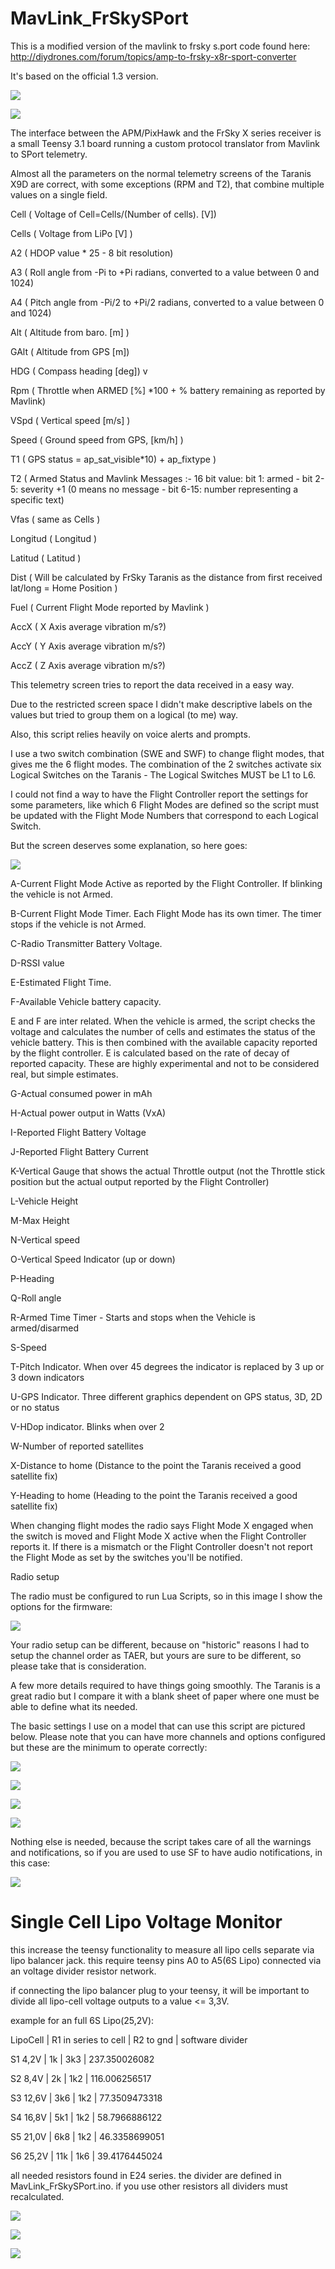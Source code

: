 MavLink_FrSkySPort
==================
This is a modified version of the mavlink to frsky s.port code found here:
http://diydrones.com/forum/topics/amp-to-frsky-x8r-sport-converter

It's based on the official 1.3 version.

![](https://raw.githubusercontent.com/wolkstein/MavLink_FrSkySPort/single-cell-lipo-voltage/tele1simu.jpg)

![](https://raw.githubusercontent.com/lvale/MavLink_FrSkySPort/DisplayAPMPosition/TelemetryScreen.png)

The interface between the APM/PixHawk and the FrSky X series receiver is a small Teensy 3.1 board running a custom protocol translator from Mavlink to SPort telemetry.

Almost all the parameters on the normal telemetry screens of the Taranis X9D are correct, with some exceptions (RPM and T2), that combine multiple values on a single field.

Cell ( Voltage of Cell=Cells/(Number of cells). [V]) 

Cells ( Voltage from LiPo [V] )

A2 ( HDOP value * 25 - 8 bit resolution)

A3 ( Roll angle from -Pi to +Pi radians, converted to a value between 0 and 1024)

A4 ( Pitch angle from -Pi/2 to +Pi/2 radians, converted to a value between 0 and 1024)

Alt ( Altitude from baro. [m] )

GAlt ( Altitude from GPS [m])

HDG ( Compass heading [deg]) v

Rpm ( Throttle when ARMED [%] *100 + % battery remaining as reported by Mavlink)

VSpd ( Vertical speed [m/s] )

Speed ( Ground speed from GPS, [km/h] )

T1 ( GPS status = ap_sat_visible*10) + ap_fixtype )

T2 ( Armed Status and Mavlink Messages :- 16 bit value: bit 1: armed - bit 2-5: severity +1 (0 means no message - bit 6-15: 
number representing a specific text)

Vfas ( same as Cells )

Longitud ( Longitud )

Latitud ( Latitud )

Dist ( Will be calculated by FrSky Taranis as the distance from first received lat/long = Home Position )

Fuel ( Current Flight Mode reported by Mavlink )

AccX ( X Axis average vibration m/s?)

AccY ( Y Axis average vibration m/s?)

AccZ ( Z Axis average vibration m/s?)

This telemetry screen tries to report the data received in a easy way. 

Due to the restricted screen space I didn't make descriptive labels on the values but tried to group them on a logical (to me) way.

Also, this script relies heavily on voice alerts and prompts.

I use a two switch combination (SWE and SWF) to change flight modes, that gives me the 6 flight modes. The combination of the 2 switches activate six Logical Switches on the Taranis - The Logical Switches MUST be L1 to L6.

I could not find a way to have the Flight Controller report the settings for some parameters, like which 6 Flight Modes are defined so the script must be updated with the Flight Mode Numbers that correspond to each Logical Switch.

But the screen deserves some explanation, so here goes:


![](https://raw.githubusercontent.com/lvale/MavLink_FrSkySPort/DisplayAPMPosition/TelemetryScreen_with_labels.png)

A-Current Flight Mode Active as reported by the Flight Controller. If blinking the vehicle is not Armed.

B-Current Flight Mode Timer. Each Flight Mode has its own timer. The timer stops if the vehicle is not Armed.

C-Radio Transmitter Battery Voltage.

D-RSSI value

E-Estimated Flight Time. 

F-Available Vehicle battery capacity. 

E and F are inter related. When the vehicle is armed, the script checks the voltage and calculates the number of cells and estimates the status of the vehicle battery. This is then combined with the available capacity reported by the flight controller.
E is calculated based on the rate of decay of reported capacity.
These are highly experimental and not to be considered real, but simple estimates.

G-Actual consumed power in mAh

H-Actual power output in Watts (VxA)

I-Reported Flight Battery Voltage

J-Reported Flight Battery Current

K-Vertical Gauge that shows the actual Throttle output (not the Throttle stick position but the actual output reported by the Flight Controller)

L-Vehicle Height

M-Max Height

N-Vertical speed

O-Vertical Speed Indicator (up or down)

P-Heading

Q-Roll angle

R-Armed Time Timer - Starts and stops when the Vehicle is armed/disarmed

S-Speed

T-Pitch Indicator. When over 45 degrees the indicator is replaced by 3 up or 3 down indicators

U-GPS Indicator. Three different graphics dependent on GPS status, 3D, 2D or no status

V-HDop indicator. Blinks when over 2

W-Number of reported satellites

X-Distance to home (Distance to the point the Taranis received a good satellite fix)

Y-Heading to home (Heading to the point the Taranis received a good satellite fix)

When changing flight modes the radio says Flight Mode X engaged when the switch is moved and Flight Mode X active when the Flight Controller reports it. If there is a mismatch or the Flight Controller doesn't not report the Flight Mode as set by the switches you'll be notified.




Radio setup

The radio must be configured to run Lua Scripts, so in this image I show the options for the firmware:

![](https://raw.githubusercontent.com/lvale/MavLink_FrSkySPort/DisplayAPMPosition/Radio_Setup_6.png)


Your radio setup can be different, because on "historic" reasons I had to setup the channel order as TAER, but yours are sure to be different, so please take that is consideration.

A few more details required to have things going smoothly. The Taranis is a great radio but I compare it with a blank sheet of paper where one must be able to define what its needed.

The basic settings I use on a model that can use this script are pictured below. Please note that you can have more channels and options configured but these are the minimum to operate correctly:


![](https://raw.githubusercontent.com/lvale/MavLink_FrSkySPort/DisplayAPMPosition/Radio_Setup_2.png)



![](https://raw.githubusercontent.com/lvale/MavLink_FrSkySPort/DisplayAPMPosition/Radio_Setup_3.png)



![](https://raw.githubusercontent.com/lvale/MavLink_FrSkySPort/DisplayAPMPosition/Radio_Setup_4.png)



![](https://raw.githubusercontent.com/lvale/MavLink_FrSkySPort/DisplayAPMPosition/Radio_Setup_5.png)



Nothing else is needed, because the script takes care of all the warnings and notifications, so if you are used to use SF to have audio notifications, in this case:




![](https://raw.githubusercontent.com/lvale/MavLink_FrSkySPort/DisplayAPMPosition/Radio_Setup_1.png)


Single Cell Lipo Voltage Monitor
================================

this increase the teensy functionality to measure all lipo cells separate via lipo balancer jack. this require teensy pins A0 to A5(6S Lipo) connected via an voltage divider resistor network.

if connecting the lipo balancer plug to your teensy, it will be important to divide all lipo-cell voltage outputs to a value <= 3,3V.

example for an full 6S Lipo(25,2V):

LipoCell | R1 in series to cell | R2 to gnd | software  divider 

S1  4,2V |   1k  |  3k3 |  237.350026082

S2  8,4V |   2k  |  1k2 |  116.006256517

S3 12,6V |   3k6 |  1k2 |  77.3509473318

S4 16,8V |   5k1 |  1k2 |  58.7966886122

S5 21,0V |   6k8 |  1k2 |  46.3358699051

S6 25,2V |  11k  |  1k6 |  39.4176445024

all needed resistors found in E24 series. the divider are defined in MavLink_FrSkySPort.ino. if you use other resistors all dividers must recalculated.

![](https://raw.githubusercontent.com/wolkstein/MavLink_FrSkySPort/single-cell-lipo-voltage/resistor_network.jpg)


![](https://raw.githubusercontent.com/wolkstein/MavLink_FrSkySPort/single-cell-lipo-voltage/CellsScreen.jpg)


![](https://raw.githubusercontent.com/wolkstein/MavLink_FrSkySPort/single-cell-lipo-voltage/MainScreen.jpg)




